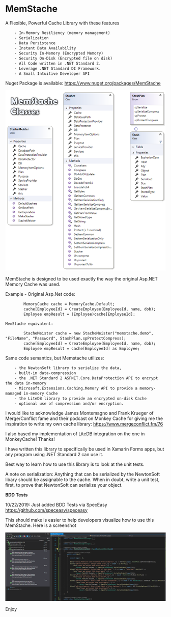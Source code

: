 # MemStache
A Flexible, Powerful Cache Library with these features

		- In-Memory Resiliency (memory management)
		- Serialization
		- Data Persistence
		- Instant Data Availability 
		- Security In-Memory (Encrypted Memory)
		- Security On-Disk (Encrypted file on disk)
		- All Code written in .NET Standard 2.
		- Leverage .NET Standard DI Framework.
		- A Small Intuitive Developer API

Nuget Package is available: https://www.nuget.org/packages/MemStache

![Mem Stache Class Diagram](MemStacheClassDiagram.png)

MemStache is designed to be used exactly the way the original Asp.NET Memory Cache was used.

Example -
    Original Asp.Net code: 
```
        MemoryCache cache = MemoryCache.Default;
        cache[EmployeeId] = CreateEmployee(EmployeeId, name, dob);
        Employee empResult = (Employee)cache[EmployeeId];
```
    MemStache equivalent: 
```
        StacheMeister cache = new StacheMeister("memstache.demo", "FileName", "Password", StashPlan.spProtectCompress);
        cache[EmployeeId] = CreateEmployee(EmployeeId, name, dob);
        Employee empResult = cache[EmployeeId] as Employee;
```
Same code semantics, but Memstache utilizes:

		- the NewtonSoft library to serialize the data, 
		- built-in data-compression
		- the .NET Standard 2 ASPNET.Core.DataProtection API to encrypt the data in-memory
		- Microsoft.Extensions.Caching.Memory API to provide a memory-managed in-memory Cache
		- the LiteDB library to provide an encrypted on-disk Cache
		- optional use of compression and/or encryption.        

I would like to acknowledge James Montemagno and Frank Krueger of Merge/Conflict fame and their podcast on Monkey Cache for giving me the inspiration to write my own cache library:
https://www.mergeconflict.fm/76

I also based my implementation of LiteDB integration on the one in MonkeyCache!  Thanks!

I have written this library to specifically be used in Xamarin Forms apps, but any program using .NET Standard 2 can use it.

Best way to learn how to use this library is to look at the unit tests.

A note on serialization: Anything that can be serialized by the NewtonSoft libary should be assignable to the cache.  When in doubt, write a unit test, first, to prove that NewtonSoft can serialize your object.


**BDD Tests**

10/22/2019: Just added BDD Tests via SpecEasy https://github.com/speceasy/speceasy

This should make is easier to help developers visualize how to use this MemStache. Here is a screenshot

![MemStache BDD Tess](SpecEasyBDD-MemstacheTests.png)


Enjoy
